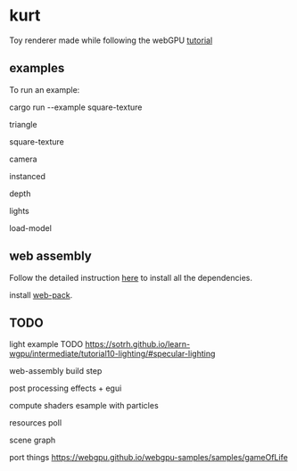 # kurt

Toy renderer made while following the webGPU [tutorial](https://sotrh.github.io/learn-wgpu/)



## examples


To run an example:

cargo run --example square-texture


triangle

square-texture

camera

instanced

depth

lights

load-model

## web assembly

Follow the detailed instruction [here](https://sotrh.github.io/learn-wgpu/beginner/tutorial1-window/#web-assembly) to install all the dependencies.

install [web-pack](https://rustwasm.github.io/wasm-pack/installer/).


## TODO


light example TODO https://sotrh.github.io/learn-wgpu/intermediate/tutorial10-lighting/#specular-lighting

web-assembly build step

post processing effects + egui

compute shaders esample with particles

resources poll

scene graph

port things https://webgpu.github.io/webgpu-samples/samples/gameOfLife
